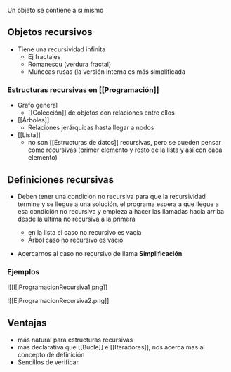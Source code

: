 Un objeto se contiene a si mismo

## Objetos recursivos

- Tiene una recursividad infinita
	- Ej fractales
	- Romanescu (verdura fractal)
	- Muñecas rusas (la versión interna es más simplificada
 
### Estructuras recursivas en [[Programación]]

- Grafo general 
	- [[Colección]] de objetos con relaciones entre ellos
- [[Árboles]]
	- Relaciones jerárquicas hasta llegar a nodos
- [[Lista]]
	- no son [[Estructuras de datos]] recursivas, pero se pueden pensar como recursivas (primer elemento y resto de la lista y así con cada elemento)


## Definiciones recursivas

- Deben tener una condición no recursiva para que la recursividad termine y se llegue a una solución, el programa espera a que llegue a esa condición no recursiva y empieza a hacer las llamadas hacia arriba desde la ultima no recursiva a la primera

	-  en la lista el caso no recursivo es vacía
	-  Árbol caso no recursivo es vacío
- Acercarnos al caso no recursivo de llama **Simplificación**

### Ejemplos

![[EjProgramacionRecursiva1.png]]


![[EjProgramacionRecursiva2.png]]

## Ventajas
- más natural para estructuras recursivas
- más declarativa que [[Bucle]] e [[Iteradores]], nos acerca mas al concepto de definición
- Sencillos de verificar